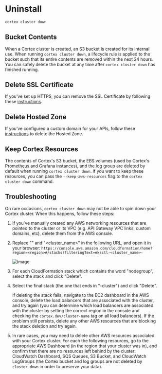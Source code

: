 # Uninstall

```bash
cortex cluster down
```

## Bucket Contents

When a Cortex cluster is created, an S3 bucket is created for its internal use. When running `cortex cluster down`, a lifecycle rule is applied to the bucket such that its entire contents are removed within the next 24 hours. You can safely delete the bucket at any time after `cortex cluster down` has finished running.

## Delete SSL Certificate

If you've set up HTTPS, you can remove the SSL Certificate by following these [instructions](../../guides/https.md#cleanup).

## Delete Hosted Zone

If you've configured a custom domain for your APIs, follow these [instructions](../../guides/custom-domain.md#cleanup) to delete the Hosted Zone.

## Keep Cortex Resources

The contents of Cortex's S3 bucket, the EBS volumes (used by Cortex's Prometheus and Grafana instances), and the log group are deleted by default when running `cortex cluster down`. If you want to keep these resources, you can pass the `--keep-aws-resources` flag to the `cortex cluster down` command.

## Troubleshooting

On rare occasions, `cortex cluster down` may not be able to spin down your Cortex cluster. When this happens, follow
these steps:

1. If you've manually created any AWS networking resources that are pointed to the cluster or its VPC (e.g. API Gateway
   VPC links, custom domains, etc), delete them from the AWS console.

1. Replace "<region>" and "<cluster_name>" in the following URL, and open it in your
   browser: `https://console.aws.amazon.com/cloudformation/home?region=<region>#/stacks?filteringText=eksctl-<cluster_name>-`

   ![image](https://user-images.githubusercontent.com/808475/97790394-963b4880-1b85-11eb-8e27-ba5a551606b3.png)

1. For each CloudFormation stack which contains the word "nodegroup", select the stack and click "Delete".

1. Select the final stack (the one that ends in "-cluster") and click "Delete".

   If deleting the stack fails, navigate to the EC2 dashboard in the AWS console, delete the load balancers that are
   associated with the cluster, and try again (you can determine which load balancers are associated with the cluster by
   setting the correct region in the console and checking the `cortex.dev/cluster-name` tag on all load balancers). If
   the problem still persists, delete any other AWS resources that are blocking the stack deletion and try again.

1. In rare cases, you may need to delete other AWS resources associated with your Cortex cluster. For each the following
   resources, go to the appropriate AWS Dashboard (in the region that your cluster was in), and confirm that there are
   no resources left behind by the cluster: CloudWatch Dashboard, SQS Queues, S3 Bucket, and CloudWatch LogGroups (the
   Cortex bucket and log groups are not deleted by `cluster down` in order to preserve your data).

